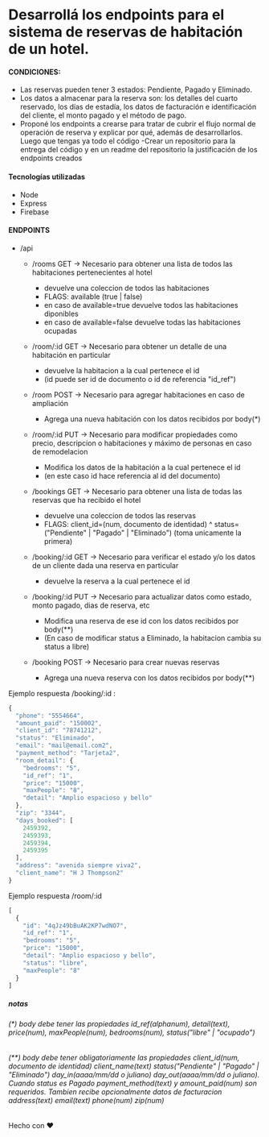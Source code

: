 # Desarrollá los endpoints para el sistema de reservas de habitación de un hotel.

#### CONDICIONES:
- Las reservas pueden tener 3 estados: Pendiente, Pagado y Eliminado.
- Los datos a almacenar para la reserva son: los detalles del cuarto reservado, los días de estadía, los datos de facturación e identificación del cliente, el monto pagado y el método de pago.
- Proponé los endpoints a crearse para tratar de cubrir el flujo normal de operación de reserva y explicar por qué, además de desarrollarlos.
  Luego que tengas ya todo el código
  -Crear un repositorio para la entrega del código y en un readme del repositorio la justificación de los endpoints creados

#### Tecnologías utilizadas
- Node
- Express
- Firebase

#### ENDPOINTS


* /api
    *   /rooms GET -> Necesario para obtener una lista de todos las habitaciones pertenecientes al hotel
        *  devuelve una coleccion de todos las habitaciones
        *   FLAGS: available (true | false) 
        *   en caso de available=true devuelve todos las habitaciones diponibles
        *   en caso de available=false devuelve todas las habitaciones ocupadas 
    *   /room/:id GET -> Necesario para obtener un detalle de una habitación en particular
        *   devuelve la habitacion a la cual pertenece el id
        *   (id puede ser id de documento o id de referencia "id_ref")


    *   /room POST -> Necesario para agregar habitaciones en caso de ampliación
        *   Agrega una nueva habitación con los datos recibidos por body(*)


    *   /room/:id PUT -> Necesario para modificar propiedades como precio, descripcion o habitaciones y máximo de personas en caso de remodelacion
        *   Modifica los datos de la habitación a la cual pertenece el id
        *   (en este caso id hace referencia al id del documento)

    *   /bookings    GET -> Necesario para obtener una lista de todas las reservas que ha recibido el hotel
        * devuelve una coleccion de todos las reservas
        * FLAGS: client_id=(num, documento de identidad) ^ status=("Pendiente" | "Pagado" | "Eliminado") (toma unicamente la primera)
    *   /booking/:id GET -> Necesario para verificar el estado y/o los datos de un cliente dada una reserva en particular
        * devuelve la reserva a la cual pertenece el id
    *   /booking/:id PUT -> Necesario para actualizar datos como estado, monto pagado, dias de reserva, etc
        * Modifica una reserva de ese id con los datos recibidos por body(**)
        * (En caso de modificar status a Eliminado, la habitacion cambia su status a libre)
    *   /booking     POST -> Necesario para crear nuevas reservas
        * Agrega una nueva reserva con los datos recibidos por body(**)

Ejemplo respuesta /booking/:id :
```javascript
{
  "phone": "5554664",
  "amount_paid": "150002",
  "client_id": "78741212",
  "status": "Eliminado",
  "email": "mail@email.com2",
  "payment_method": "Tarjeta2",
  "room_detail": {
    "bedrooms": "5",
    "id_ref": "1",
    "price": "15000",
    "maxPeople": "8",
    "detail": "Amplio espacioso y bello"
  },
  "zip": "3344",
  "days_booked": [
    2459392,
    2459393,
    2459394,
    2459395
  ],
  "address": "avenida siempre viva2",
  "client_name": "H J Thompson2"
}

```

Ejemplo respuesta /room/:id
```javascript 
[
  {
    "id": "4qJz49bBuAK2KP7wdNO7",
    "id_ref": "1",
    "bedrooms": "5",
    "price": "15000",
    "detail": "Amplio espacioso y bello",
    "status": "libre",
    "maxPeople": "8"
  }
]
```



##### notas
###### (*) body debe tener las propiedades id_ref(alphanum), detail(text), price(num), maxPeople(num), bedrooms(num), status("libre" | "ocupado")
###### (**) body debe tener obligatoriamente las propiedades client_id(num, documento de identidad) client_name(text) status("Pendiente" | "Pagado" | "Eliminado") day_in(aaaa/mm/dd o juliano) day_out(aaaa/mm/dd o juliano). Cuando status es Pagado payment_method(text) y amount_paid(num) son requeridos. Tambien recibe opcionalmente datos de facturacion address(text) email(text) phone(num) zip(num)


Hecho con :heart: